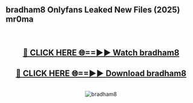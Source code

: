 <h2>bradham8 Onlyfans Leaked New Files (2025) mr0ma</h2>
<br>
<div align="center">
<h2><a href="https://mediafiles.top/bradham8&ref=git" rel="nofollow">🔴 CLICK HERE 🌐==►► Watch bradham8</a></h2>
<h2><a href="https://mediafiles.top/bradham8&ref=git" rel="nofollow">🔴 CLICK HERE 🌐==►► Download bradham8</a></h2>
<br>
<a href="https://mediafiles.top/bradham8&ref=git" rel="nofollow" data-target="animated-image.originalLink"><img src="https://i.ibb.co.com/xMMVF88/686577567.gif" alt="bradham8" style="max-width: 100%; display: inline-block;" data-target="animated-image.originalImage"></a>
</div>
<br>
<br>